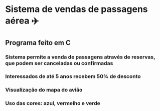 # Sistema de vendas de passagens aérea :airplane:

## Programa feito em C 

### Sistema permite a venda de passagens através de reservas, que podem ser canceladas ou confirmadas

### Interessados de até 5 anos recebem 50% de desconto

### Visualização do mapa do avião

### Uso das cores: azul, vermelho e verde
